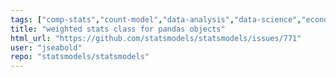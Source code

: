 ```yaml
---
tags: ["comp-stats","count-model","data-analysis","data-science","econometrics","forecasting","generalized-linear-models","hypothesis-testing","prediction","python","regression-models","robust-estimation","statistics","timeseries-analysis","type-enh","wishlist"]
title: "weighted stats class for pandas objects"
html_url: "https://github.com/statsmodels/statsmodels/issues/771"
user: "jseabold"
repo: "statsmodels/statsmodels"
---
```


